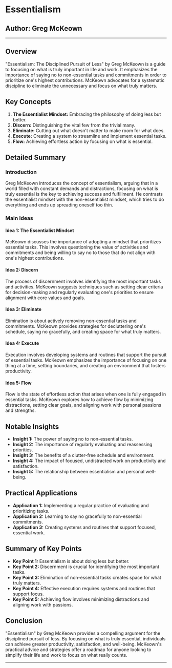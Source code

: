 # Essentialism

## Author: Greg McKeown

---

## Overview
"Essentialism: The Disciplined Pursuit of Less" by Greg McKeown is a guide to focusing on what is truly important in life and work. It emphasizes the importance of saying no to non-essential tasks and commitments in order to prioritize one's highest contributions. McKeown advocates for a systematic discipline to eliminate the unnecessary and focus on what truly matters.

## Key Concepts
1. **The Essentialist Mindset:** Embracing the philosophy of doing less but better.
2. **Discern:** Distinguishing the vital few from the trivial many.
3. **Eliminate:** Cutting out what doesn't matter to make room for what does.
4. **Execute:** Creating a system to streamline and implement essential tasks.
5. **Flow:** Achieving effortless action by focusing on what is essential.

## Detailed Summary
### Introduction
Greg McKeown introduces the concept of essentialism, arguing that in a world filled with constant demands and distractions, focusing on what is truly essential is the key to achieving success and fulfillment. He contrasts the essentialist mindset with the non-essentialist mindset, which tries to do everything and ends up spreading oneself too thin.

### Main Ideas
#### Idea 1: The Essentialist Mindset
McKeown discusses the importance of adopting a mindset that prioritizes essential tasks. This involves questioning the value of activities and commitments and being willing to say no to those that do not align with one's highest contributions.

#### Idea 2: Discern
The process of discernment involves identifying the most important tasks and activities. McKeown suggests techniques such as setting clear criteria for decision-making and regularly evaluating one's priorities to ensure alignment with core values and goals.

#### Idea 3: Eliminate
Elimination is about actively removing non-essential tasks and commitments. McKeown provides strategies for decluttering one's schedule, saying no gracefully, and creating space for what truly matters.

#### Idea 4: Execute
Execution involves developing systems and routines that support the pursuit of essential tasks. McKeown emphasizes the importance of focusing on one thing at a time, setting boundaries, and creating an environment that fosters productivity.

#### Idea 5: Flow
Flow is the state of effortless action that arises when one is fully engaged in essential tasks. McKeown explores how to achieve flow by minimizing distractions, setting clear goals, and aligning work with personal passions and strengths.

## Notable Insights
- **Insight 1:** The power of saying no to non-essential tasks.
- **Insight 2:** The importance of regularly evaluating and reassessing priorities.
- **Insight 3:** The benefits of a clutter-free schedule and environment.
- **Insight 4:** The impact of focused, undistracted work on productivity and satisfaction.
- **Insight 5:** The relationship between essentialism and personal well-being.

## Practical Applications
- **Application 1:** Implementing a regular practice of evaluating and prioritizing tasks.
- **Application 2:** Learning to say no gracefully to non-essential commitments.
- **Application 3:** Creating systems and routines that support focused, essential work.

## Summary of Key Points
- **Key Point 1:** Essentialism is about doing less but better.
- **Key Point 2:** Discernment is crucial for identifying the most important tasks.
- **Key Point 3:** Elimination of non-essential tasks creates space for what truly matters.
- **Key Point 4:** Effective execution requires systems and routines that support focus.
- **Key Point 5:** Achieving flow involves minimizing distractions and aligning work with passions.

## Conclusion
"Essentialism" by Greg McKeown provides a compelling argument for the disciplined pursuit of less. By focusing on what is truly essential, individuals can achieve greater productivity, satisfaction, and well-being. McKeown's practical advice and strategies offer a roadmap for anyone looking to simplify their life and work to focus on what really counts.

---
